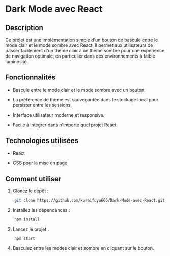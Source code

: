 # Dark Mode avec React

## Description

Ce projet est une implémentation simple d'un bouton de bascule entre le mode clair et le mode sombre avec React. Il permet aux utilisateurs de passer facilement d'un thème clair à un thème sombre pour une expérience de navigation optimale, en particulier dans des environnements à faible luminosité.

## Fonctionnalités

- Bascule entre le mode clair et le mode sombre avec un bouton.

- La préférence de thème est sauvegardée dans le stockage local pour persister entre les sessions.

- Interface utilisateur moderne et responsive.

- Facile à intégrer dans n'importe quel projet React

## Technologies utilisées

- React

- CSS pour la mise en page

## Comment utiliser

1. Clonez le dépôt :

```bash
    git clone https://github.com/kuraifuyu666/Dark-Mode-avec-React.git
```

2. Installez les dépendances :

```bash
    npm install
```

3. Lancez le projet :

```bash
    npm start
```

4. Basculez entre les modes clair et sombre en cliquant sur le bouton.